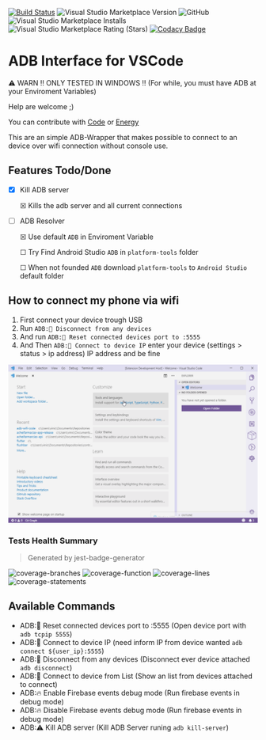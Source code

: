 [![Build Status](https://img.shields.io/endpoint.svg?url=https%3A%2F%2Factions-badge.atrox.dev%2Fvinicioslc%2Fadb-interface-vscode%2Fbadge%3Fref%3Dmaster&style=flat-square)](https://actions-badge.atrox.dev/vinicioslc/adb-interface-vscode/goto?ref=master)
![Visual Studio Marketplace Version](https://img.shields.io/visual-studio-marketplace/v/vinicioslc.adb-interface-vscode?style=flat-square)
![GitHub](https://img.shields.io/github/license/vinicioslc/adb-interface-vscode?style=flat-square)
![Visual Studio Marketplace Installs](https://img.shields.io/visual-studio-marketplace/i/vinicioslc.adb-interface-vscode?style=flat-square)
![Visual Studio Marketplace Rating (Stars)](https://img.shields.io/visual-studio-marketplace/stars/vinicioslc.adb-interface-vscode?style=flat-square)
[![Codacy Badge](https://api.codacy.com/project/badge/Grade/308ff6c762d14642bdeb903dd7bfa552)](https://www.codacy.com/manual/vinicioslc/adb-interface-vscode?utm_source=github.com&utm_medium=referral&utm_content=vinicioslc/adb-interface-vscode&utm_campaign=Badge_Grade)

# ADB Interface for VSCode

⚠️ WARN !! ONLY TESTED IN WINDOWS !! (For while, you must have ADB at your Enviroment Variables)

Help are welcome ;)

You can contribute with [Code](https://github.com/) or [Energy](https://www.paypal.com/cgi-bin/webscr?cmd=_s-xclick&hosted_button_id=TKRZ7F4FV4QY4&source=url)

This are an simple ADB-Wrapper that makes possible to connect to an device over wifi connection without console use.

## Features Todo/Done

-   ☒ Kill ADB server

    ☒ Kills the adb server and all current connections

-   ☐ ADB Resolver

    ☒ Use default `ADB` in Enviroment Variable

    ☐ Try Find Android Studio `ADB` in `platform-tools` folder

    ☐ When not founded `ADB` download `platform-tools` to `Android Studio` default folder

## How to connect my phone via wifi

1.  First connect your device trough USB
2.  Run `ADB:📱 Disconnect from any devices`
3.  And run `ADB:📱 Reset connected devices port to :5555`
4.  And Then `ADB:📱 Connect to device IP` enter your device (settings > status > ip address) IP address and be fine

![status bar](media/record1.gif)

### Tests Health Summary

> Generated by jest-badge-generator

![coverage-branches](https://raw.githubusercontent.com/vinicioslc/adb-interface-vscode/master/.badges/badge-branches.png)
![coverage-function](https://raw.githubusercontent.com/vinicioslc/adb-interface-vscode/master/.badges/badge-functions.png)
![coverage-lines](https://raw.githubusercontent.com/vinicioslc/adb-interface-vscode/master/.badges/badge-lines.png)
![coverage-statements](https://raw.githubusercontent.com/vinicioslc/adb-interface-vscode/master/.badges/badge-statements.png)

## Available Commands

-   ADB:📱 Reset connected devices port to :5555 (Open device port with `adb tcpip 5555`)
-   ADB:📱 Connect to device IP (need inform IP from device wanted `adb connect ${user_ip}:5555`)
-   ADB:📱 Disconnect from any devices (Disconnect ever device attached `adb disconnect`)
-   ADB:📱 Connect to device from List (Show an list from devices attached to connect)
-   ADB:🔥 Enable Firebase events debug mode (Run firebase events in debug mode)
-   ADB:🔥 Disable Firebase events debug mode (Run firebase events in debug mode)
-   ADB:⚠️ Kill ADB server (Kill ADB Server runing `adb kill-server`)
